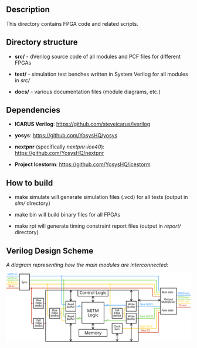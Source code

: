 ## Description
This directory contains FPGA code and related scripts.

## Directory structure

* **src/** - dVerilog source code of all modules and PCF files for different FPGAs

* **test/** - simulation test benches written in System Verilog for all modules in *src/*

* **docs/** - various documentation files (module diagrams, etc.)

## Dependencies

* **ICARUS Verilog**: https://github.com/steveicarus/iverilog

* **yosys**: https://github.com/YosysHQ/yosys

* **nextpnr** (specifically *nextpnr-ice40*): https://github.com/YosysHQ/nextpnr

* **Project Icestorm**: https://github.com/YosysHQ/icestorm

## How to build

* make simulate will generate simulation files (.vcd) for all tests (output in *sim/* directory)

* make bin will build binary files for all FPGAs

* make rpt will generate timing constraint report files (output in *report/* directory)

## Verilog Design Scheme
_A diagram representing how the main modules are interconnected:_

![](docs/mitm.svg)